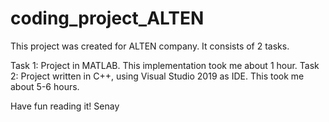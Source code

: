 # coding_project_ALTEN

This project was created for ALTEN company.
It consists of 2 tasks.

Task 1: Project in MATLAB. This implementation took me about 1 hour.
Task 2: Project written in C++, using Visual Studio 2019 as IDE. This took me about 5-6 hours.

Have fun reading it!
Senay
